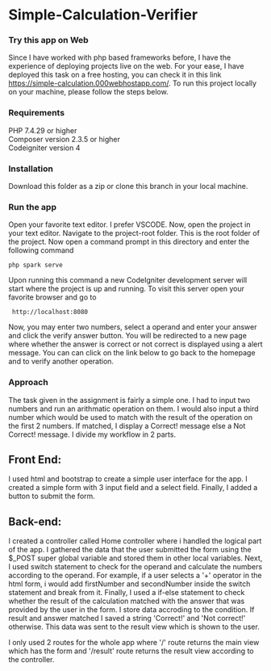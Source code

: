 # Simple-Calculation-Verifier


### Try this app on Web 

Since I have worked with php based frameworks before, I have the experience of deploying projects live on the web. For your ease, I have deployed this task on a free
hosting, you can check it in this link https://simple-calculation.000webhostapp.com/. To run this project locally on your machine, please follow the steps below.

### Requirements

PHP 7.4.29 or higher </br>
Composer version 2.3.5 or higher  </br>
Codeigniter version 4  </br>

### Installation

Download this folder as a zip or clone this branch in your local machine.

### Run the app

Open your favorite text editor. I prefer VSCODE. Now, open the project in your text editor. Navigate to the project-root folder. This is the root folder of the project.
Now open a command prompt in this directory and enter the following command

``` php spark serve ```

Upon running this command a new CodeIgniter development server will start where the project is up and running. To visit this server open your favorite browser and go to

```  http://localhost:8080 ```

Now, you may enter two numbers, select a operand and enter your answer and click the verify answer button. You will be redirected to a new page where whether 
the answer is correct or not correct is displayed using a alert message. You can can click on the link below to go back to the homepage and to verify another
operation.


### Approach

The task given in the assignment is fairly a simple one. I had to input two numbers and run an arithmatic operation on them. I would also input a third number which would be used to match with the result of the operation on the first 2 numbers. If matched, I display a Correct! message else a Not Correct! message. I divide my workflow in 2 parts.

## Front End:
I used html and bootstrap to create a simple user interface for the app. I created a simple form with 3 input field and a select field. Finally, I added a button to submit the form.

## Back-end:

I created a controller called Home controller where i handled the logical part of the app. I gathered the data that the user submitted the form using the  $_POST super global variable and stored them in other local variables. Next, I used switch statement to check for the operand and calculate the numbers according to the operand. For example, if a user selects a '+' operator in the html form, i would add firstNumber and secondNumber inside the switch statement and break from it. Finally, I used a if-else statement to check whether the result of the calculation matched with the answer that was provided by the user in the form. I store data accroding to the condition. If result and answer matched I saved a string 'Correct!' and 'Not correct!' otherwise. This data was sent to the result view which is shown to the user. 

I only used 2 routes for the whole app where '/' route returns the main view which has  the form and '/result' route returns the result view according to the controller.


